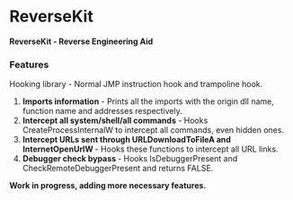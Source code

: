 # ReverseKit

<b>ReverseKit - Reverse Engineering Aid</b>

### Features

Hooking library - Normal JMP instruction hook and trampoline hook.

1. <b>Imports information</b> - Prints all the imports with the origin dll name, function name and addresses respectively.
2. <b>Intercept all system/shell/all commands</b> - Hooks CreateProcessInternalW to intercept all commands, even hidden ones.
3. <b>Intercept URLs sent through URLDownloadToFileA and InternetOpenUrlW </b> - Hooks these functions to intercept all URL links.
4. <b>Debugger check bypass </b> - Hooks IsDebuggerPresent and CheckRemoteDebuggerPresent and returns FALSE.

<b>Work in progress, adding more necessary features.</b>
